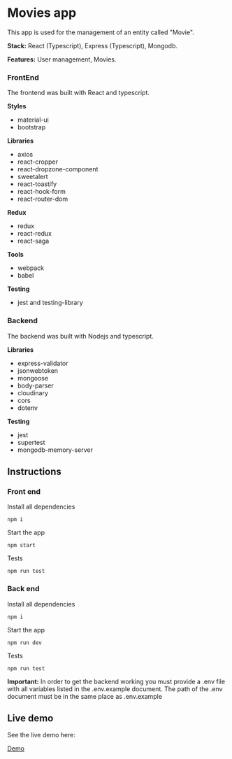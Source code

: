 # Movies app

This app is used for the management of an entity called "Movie".

**Stack:** React (Typescript), Express (Typescript), Mongodb.

**Features:** User management, Movies.

### FrontEnd
The frontend was built with React and typescript.

**Styles**
- material-ui
- bootstrap

**Libraries**
- axios
- react-cropper
- react-dropzone-component
- sweetalert
- react-toastify
- react-hook-form
- react-router-dom

**Redux**
- redux
- react-redux
- react-saga

**Tools**
- webpack
- babel 

**Testing**
- jest and testing-library

### Backend
The backend was built with Nodejs and typescript.

**Libraries**
- express-validator
- jsonwebtoken
- mongoose
- body-parser
- cloudinary
- cors
- dotenv

**Testing**
- jest
- supertest
- mongodb-memory-server

## Instructions
### Front end
Install all dependencies 

```
npm i
```

Start the app

```
npm start
```

Tests

```
npm run test
```

### Back end
Install all dependencies 

```
npm i
```
Start the app

```
npm run dev
```

Tests

```
npm run test
```

**Important:** In order to get the backend working you must provide a .env file with all variables listed in the .env.example document. The path of the .env document must be in the same place as .env.example

## Live demo
See the live demo here:


<dl>
<a href="http://128.199.43.48/moviesapp/user/login" target="_blank">Demo</a>
</dl>


